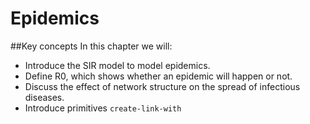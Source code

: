 # Epidemics
##Key concepts
In this chapter we will:
*  Introduce the SIR model to model epidemics.
*  Define R0, which shows whether an epidemic will happen or not.
*  Discuss the effect of network structure on the spread of infectious diseases.
*  Introduce primitives `create-link-with`
